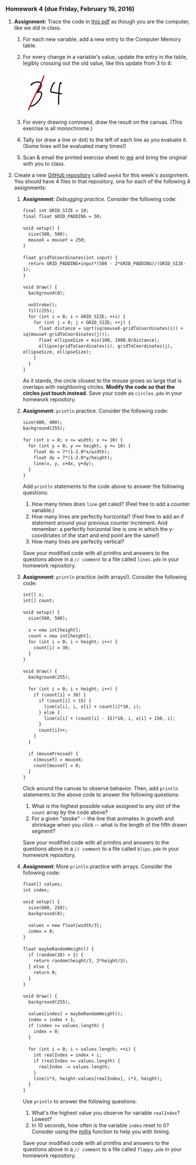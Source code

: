 ### Homework 4 (due Friday, February 19, 2016)

1. **Assignment:** Trace the code in [this pdf](https://github.com/zamfi/cca-programming-electronics-spring-2016/blob/master/hw/tracer-homework.pdf?raw=true) as though you are the computer, like we did in class.
   1. For each new variable, add a new entry to the Computer Memory table.
   2. For every change in a variable's value, update the entry in the table, legibly crossing out the old value, like this update from 3 to 4:

      ![was 3, now 4](img/3-no-4.png)
   3. For every drawing command, draw the result on the canvas. (This exercise is all monochrome.)
   4. Tally (or draw a line or dot) to the left of each line as you evaluate it. (Some lines will be evaluated many times!)
   5. Scan & email the printed exercise sheet to [me](mailto:jzamfirescupereira@cca.edu) and bring the original with you to class.

2. Create a new [GitHub repository](../github-guide.md) called `week4` for this week's assignment. You should have 4 files in that repository, one for each of the following 4 assignments:

   1. **Assignment**: *Debugging practice.* Consider the following code:
      ```processing
      final int GRID_SIZE = 10;
      final float GRID_PADDING = 50;

      void setup() {
        size(500, 500);
        mouseX = mouseY = 250;
      }

      float gridToCoordinates(int input) {
        return GRID_PADDING+input*(500 - 2*GRID_PADDING)/(GRID_SIZE-1);
      }

      void draw() {
        background(0);

        noStroke();
        fill(255);
        for (int i = 0; i < GRID_SIZE; ++i) {
          for (int j = 0; j < GRID_SIZE; ++j) {
            float distance = sqrt(sq(mouseX-gridToCoordinates(i)) + sq(mouseY-gridToCoordinates(j)));
            float ellipseSize = min(100, 1000.0/distance);
            ellipse(gridToCoordinates(i), gridToCoordinates(j), ellipseSize, ellipseSize);
          }
        }
      }
      ```
      
      As it stands, the circle closest to the mouse grows so large that is overlaps with neighboring circles. **Modify the code so that the circles just touch instead.** Save your code as `circles.pde` in your homework repository.

   2. **Assignment**: `println` practice. Consider the following code:
      ```processing
      size(400, 400);
      background(255);

      for (int x = 0; x <= width; x += 10) {
        for (int y = 0; y <= height; y += 10) {
          float dx = 7*(1-2.0*x/width);
          float dy = 7*(1-2.0*y/height);
          line(x, y, x+dx, y+dy);
        }
      }
      ```

      Add `println` statements to the code above to answer the following questions:
      1. How many times does `line` get caled? (Feel free to add a counter variable.)
      2. How many lines are perfectly horizontal? (Feel free to add an if statement around your previous counter increment. And remember: a perfectly horizontal line is one in which the y-coordinates of the start and end point are the same!)
      3. How many lines are perfectly vertical?
      
      Save your modified code with all printlns and answers to the questions above in a `// comment` to a file called `lines.pde` in your homework repository.

   2. **Assignment**: `println` practice (with arrays!). Consider the following code:
      ```processing
      int[] x;
      int[] count;

      void setup() {
        size(500, 500);

        x = new int[height];
        count = new int[height];
        for (int i = 0; i < height; i++) {
          count[i] = 30;
        }
      }

      void draw() {
        background(255);
  
        for (int i = 0; i < height; i++) {
          if (count[i] < 30) {
            if (count[i] < 15) {
              line(x[i], i, x[i] + count[i]*10, i);
            } else {
              line(x[i] + (count[i] - 15)*10, i, x[i] + 150, i);
            }
            count[i]++;
          }
        }
  
        if (mousePressed) {
          x[mouseY] = mouseX;
          count[mouseY] = 0;
        }
      }
      ```
      
      Click around the canvas to observe behavior. Then, add `println` statements to the above code to answer the following questions:
      1. What is the highest possible value assigned to any slot of the `count` array by the code above?
      2. For a given "stroke" -- the line that animates in growth and shrinkage when you click -- what is the length of the fifth drawn segment?
      
      Save your modified code with all printlns and answers to the questions above in a `// comment` to a file called `blips.pde` in your homework repository.

   3. **Assignment**: More `println` practice with arrays. Consider the following code:
      ```processing
      float[] values;
      int index;

      void setup() {
        size(600, 250);
        background(0);
  
        values = new float[width/3];
        index = 0;
      }

      float maybeRandomHeight() {
        if (random(10) < 1) {
          return random(height/3, 2*height/3);
        } else {
          return 0;
        }
      }

      void draw() {
        background(255);

        values[index] = maybeRandomHeight();
        index = index + 1;
        if (index >= values.length) {
          index = 0;
        }

        for (int i = 0; i < values.length; ++i) {
          int realIndex = index + i;
          if (realIndex >= values.length) {
            realIndex -= values.length;
          }
          line(i*3, height-values[realIndex], i*3, height);
        }
      }
      ```
      
      Use `println` to answer the following questions:
      1. What's the highest value you observe for variable `realIndex`? Lowest?
      2. In 10 seconds, how often is the variable `index` reset to 0? Consider using the [millis](http://processing.org/reference/millis_.html) function to help you with timing.
      
      Save your modified code with all printlns and answers to the questions above in a `// comment` to a file called `flappy.pde` in your homework repository.
      